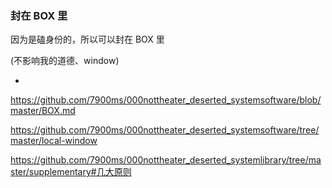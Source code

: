 
### 封在 BOX 里

因为是磕身份的，所以可以封在 BOX 里

(不影响我的道德、window)

-


https://github.com/7900ms/000nottheater_deserted_systemsoftware/blob/master/BOX.md

https://github.com/7900ms/000nottheater_deserted_systemsoftware/tree/master/local-window

https://github.com/7900ms/000nottheater_deserted_systemlibrary/tree/master/supplementary#几大原则


